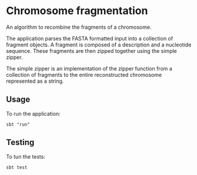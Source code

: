 Chromosome fragmentation
========================

An algorithm to recombine the fragments of a chromosome.

The application parses the FASTA formatted input into a collection of fragment objects. A fragment is composed of a
description and a nucleotide sequence. These fragments are then zipped together using the simple zipper.

The simple zipper is an implementation of the zipper function from a collection of fragments to the entire
reconstructed chromosome represented as a string.

Usage
-----

To run the application:

    sbt "run"

Testing
-------

To tun the tests:

    sbt test
